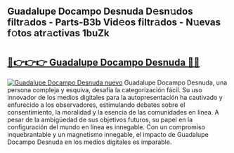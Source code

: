 ## Guadalupe Docampo Desnuda D𝚎sn𝚞dos filtr𝚊dos - Parts-B3b Vid𝚎os filtr𝚊dos - N𝚞evas f𝚘tos atr𝚊ctivas 1buZk

# <h2><a href="http://mb6vfnd.tromn.icu/?c=Guadalupe+Docampo+Desnuda">🔗👉👉👉 Guadalupe Docampo Desnuda 🔗🔗</a></h2>

[![Guadalupe Docampo Desnuda nuevo](https://i.imgur.com/pEAQMta.gif)](http://mb6vfnd.tromn.icu/?c=Guadalupe+Docampo+Desnuda)
Guadalupe Docampo Desnuda, una persona compleja y esquiva, desafía la categorización fácil. Su uso innovador de los medios digitales para la autopresentación ha cautivado y enfurecido a los observadores, estimulando debates sobre el consentimiento, la moralidad y la esencia de las comunidades en línea. A pesar de la ambigüedad de sus objetivos futuros, su papel en la configuración del mundo en línea es innegable. Con un compromiso inquebrantable y un magnetismo innegable, el impacto de Guadalupe Docampo Desnuda en los medios digitales es imparable.
